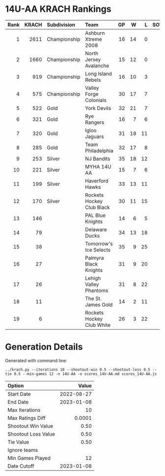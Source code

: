 # 14U-AA KRACH Rankings
Rank|KRACH|Subdivision|Team|GP|W|L|SOW|SOL|T|SoS
---:|---:|:---|:---|---:|---:|---:|---:|---:|---:|---:
1|2611|Championship|Ashburn Xtreme 2008|16|14|0|2|0|0|514
2|1660|Championship|North Jersey Avalanche|15|12|0|1|2|0|437
3|919|Championship|Long Island Rebels|16|10|3|0|3|0|557
4|575|Championship|Valley Forge Colonials|30|17|7|3|3|0|588
5|522|Gold|York Devils|32|21|7|3|1|0|373
6|321|Gold|Rye Rangers|16|7|6|2|1|0|571
7|320|Gold|Igloo Jaguars|31|18|11|2|0|0|345
8|285|Gold|Team Philadelphia|32|17|8|2|5|0|366
9|253|Silver|NJ Bandits|35|18|12|3|2|0|372
10|221|Silver|MYHA 14U AA|15|7|6|1|1|0|262
11|199|Silver|Haverford Hawks|33|13|11|5|4|0|370
12|170|Silver|Rockets Hockey Club Black|30|11|15|3|1|0|469
13|146||PAL Blue Knights|14|6|5|1|2|0|164
14|79||Delaware Ducks|34|13|18|1|2|0|256
15|38||Tomorrow's Ice Selects|35|9|25|0|1|0|367
16|27||Palmyra Black Knights|31|9|20|0|2|0|210
17|26||Lehigh Valley Phantoms|31|8|22|1|0|0|188
18|11||The St. James Gold|14|2|11|1|0|0|129
19|6||Rockets Hockey Club White|26|3|22|0|1|0|299
# Generation Details

Generated with command line:
```
../krach.py --iterations 10 --shootout-win 0.5 --shootout-loss 0.5 --tie 0.5 --min-games 12 -n 14U-AA -o scores_14U-AA.md scores_14U-AA.js
```

| Option | Value |
| :----- | ----: |
| Start Date | 2022-08-27 |
| End Date | 2023-01-08 |
| Max Iterations | 10 |
| Max Ratings Diff | 0.0001 |
| Shootout Win Value | 0.50 |
| Shootout Loss Value | 0.50 |
| Tie Value | 0.50 |
| Ignore teams |  |
| Min Games Played | 12 |
| Date Cutoff | 2023-01-08 |

